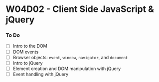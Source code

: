 # W04D02 - Client Side JavaScript & jQuery

### To Do
- [ ] Intro to the DOM
- [ ] DOM events
- [ ] Browser objects: `event`, `window`, `navigator`, and `document`
- [ ] Intro to jQuery
- [ ] Element creation and DOM manipulation with jQuery
- [ ] Event handling with jQuery
